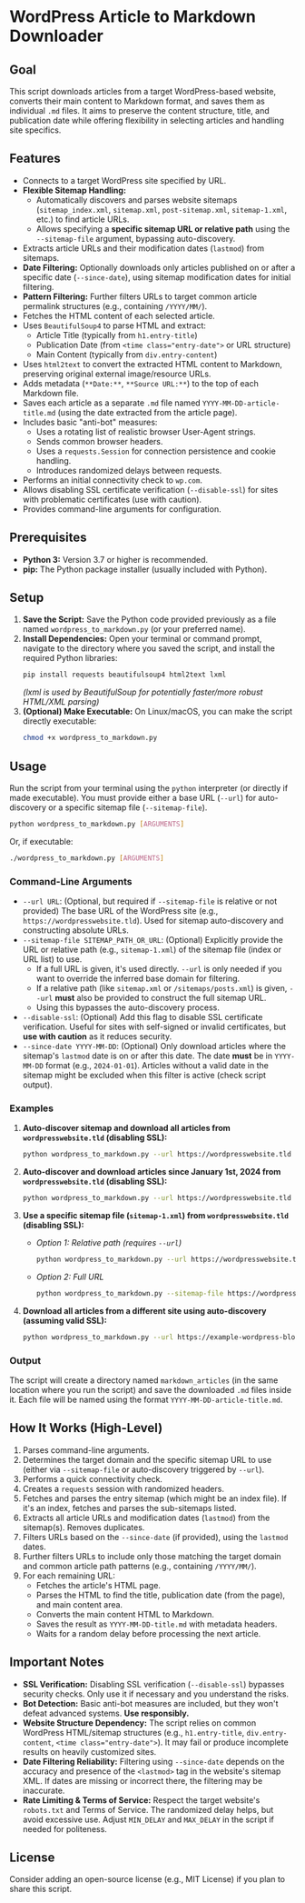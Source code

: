 # WordPress Article to Markdown Downloader

## Goal

This script downloads articles from a target WordPress-based website, converts their main content to Markdown format, and saves them as individual `.md` files. It aims to preserve the content structure, title, and publication date while offering flexibility in selecting articles and handling site specifics.

## Features

*   Connects to a target WordPress site specified by URL.
*   **Flexible Sitemap Handling:**
    *   Automatically discovers and parses website sitemaps (`sitemap_index.xml`, `sitemap.xml`, `post-sitemap.xml`, `sitemap-1.xml`, etc.) to find article URLs.
    *   Allows specifying a **specific sitemap URL or relative path** using the `--sitemap-file` argument, bypassing auto-discovery.
*   Extracts article URLs and their modification dates (`lastmod`) from sitemaps.
*   **Date Filtering:** Optionally downloads only articles published on or after a specific date (`--since-date`), using sitemap modification dates for initial filtering.
*   **Pattern Filtering:** Further filters URLs to target common article permalink structures (e.g., containing `/YYYY/MM/`).
*   Fetches the HTML content of each selected article.
*   Uses `BeautifulSoup4` to parse HTML and extract:
    *   Article Title (typically from `h1.entry-title`)
    *   Publication Date (from `<time class="entry-date">` or URL structure)
    *   Main Content (typically from `div.entry-content`)
*   Uses `html2text` to convert the extracted HTML content to Markdown, preserving original external image/resource URLs.
*   Adds metadata (`**Date:**`, `**Source URL:**`) to the top of each Markdown file.
*   Saves each article as a separate `.md` file named `YYYY-MM-DD-article-title.md` (using the date extracted from the article page).
*   Includes basic "anti-bot" measures:
    *   Uses a rotating list of realistic browser User-Agent strings.
    *   Sends common browser headers.
    *   Uses a `requests.Session` for connection persistence and cookie handling.
    *   Introduces randomized delays between requests.
*   Performs an initial connectivity check to `wp.com`.
*   Allows disabling SSL certificate verification (`--disable-ssl`) for sites with problematic certificates (use with caution).
*   Provides command-line arguments for configuration.

## Prerequisites

*   **Python 3:** Version 3.7 or higher is recommended.
*   **pip:** The Python package installer (usually included with Python).

## Setup

1.  **Save the Script:** Save the Python code provided previously as a file named `wordpress_to_markdown.py` (or your preferred name).
2.  **Install Dependencies:** Open your terminal or command prompt, navigate to the directory where you saved the script, and install the required Python libraries:
    ```bash
    pip install requests beautifulsoup4 html2text lxml
    ```
    *(lxml is used by BeautifulSoup for potentially faster/more robust HTML/XML parsing)*
3.  **(Optional) Make Executable:** On Linux/macOS, you can make the script directly executable:
    ```bash
    chmod +x wordpress_to_markdown.py
    ```

## Usage

Run the script from your terminal using the `python` interpreter (or directly if made executable). You must provide either a base URL (`--url`) for auto-discovery or a specific sitemap file (`--sitemap-file`).

```bash
python wordpress_to_markdown.py [ARGUMENTS]
```

Or, if executable:

```bash
./wordpress_to_markdown.py [ARGUMENTS]
```

### Command-Line Arguments

*   `--url URL`: (Optional, but required if `--sitemap-file` is relative or not provided) The base URL of the WordPress site (e.g., `https://wordpresswebsite.tld`). Used for sitemap auto-discovery and constructing absolute URLs.
*   `--sitemap-file SITEMAP_PATH_OR_URL`: (Optional) Explicitly provide the URL or relative path (e.g., `sitemap-1.xml`) of the sitemap file (index or URL list) to use.
    *   If a full URL is given, it's used directly. `--url` is only needed if you want to override the inferred base domain for filtering.
    *   If a relative path (like `sitemap.xml` or `/sitemaps/posts.xml`) is given, `--url` **must** also be provided to construct the full sitemap URL.
    *   Using this bypasses the auto-discovery process.
*   `--disable-ssl`: (Optional) Add this flag to disable SSL certificate verification. Useful for sites with self-signed or invalid certificates, but **use with caution** as it reduces security.
*   `--since-date YYYY-MM-DD`: (Optional) Only download articles where the sitemap's `lastmod` date is on or after this date. The date **must** be in `YYYY-MM-DD` format (e.g., `2024-01-01`). Articles without a valid date in the sitemap might be excluded when this filter is active (check script output).

### Examples

1.  **Auto-discover sitemap and download all articles from `wordpresswebsite.tld` (disabling SSL):**
    ```bash
    python wordpress_to_markdown.py --url https://wordpresswebsite.tld --disable-ssl
    ```

2.  **Auto-discover and download articles since January 1st, 2024 from `wordpresswebsite.tld` (disabling SSL):**
    ```bash
    python wordpress_to_markdown.py --url https://wordpresswebsite.tld --disable-ssl --since-date 2024-01-01
    ```

3.  **Use a specific sitemap file (`sitemap-1.xml`) from `wordpresswebsite.tld` (disabling SSL):**
    *   *Option 1: Relative path (requires `--url`)*
        ```bash
        python wordpress_to_markdown.py --url https://wordpresswebsite.tld --sitemap-file sitemap-1.xml --disable-ssl
        ```
    *   *Option 2: Full URL*
        ```bash
        python wordpress_to_markdown.py --sitemap-file https://wordpresswebsite.tld/sitemap-1.xml --disable-ssl
        ```

4.  **Download all articles from a different site using auto-discovery (assuming valid SSL):**
    ```bash
    python wordpress_to_markdown.py --url https://example-wordpress-blog.com
    ```

### Output

The script will create a directory named `markdown_articles` (in the same location where you run the script) and save the downloaded `.md` files inside it. Each file will be named using the format `YYYY-MM-DD-article-title.md`.

## How It Works (High-Level)

1.  Parses command-line arguments.
2.  Determines the target domain and the specific sitemap URL to use (either via `--sitemap-file` or auto-discovery triggered by `--url`).
3.  Performs a quick connectivity check.
4.  Creates a `requests` session with randomized headers.
5.  Fetches and parses the entry sitemap (which might be an index file). If it's an index, fetches and parses the sub-sitemaps listed.
6.  Extracts all article URLs and modification dates (`lastmod`) from the sitemap(s). Removes duplicates.
7.  Filters URLs based on the `--since-date` (if provided), using the `lastmod` dates.
8.  Further filters URLs to include only those matching the target domain and common article path patterns (e.g., containing `/YYYY/MM/`).
9.  For each remaining URL:
    *   Fetches the article's HTML page.
    *   Parses the HTML to find the title, publication date (from the page), and main content area.
    *   Converts the main content HTML to Markdown.
    *   Saves the result as `YYYY-MM-DD-title.md` with metadata headers.
    *   Waits for a random delay before processing the next article.

## Important Notes

*   **SSL Verification:** Disabling SSL verification (`--disable-ssl`) bypasses security checks. Only use it if necessary and you understand the risks.
*   **Bot Detection:** Basic anti-bot measures are included, but they won't defeat advanced systems. **Use responsibly.**
*   **Website Structure Dependency:** The script relies on common WordPress HTML/sitemap structures (e.g., `h1.entry-title`, `div.entry-content`, `<time class="entry-date">`). It may fail or produce incomplete results on heavily customized sites.
*   **Date Filtering Reliability:** Filtering using `--since-date` depends on the accuracy and presence of the `<lastmod>` tag in the website's sitemap XML. If dates are missing or incorrect there, the filtering may be inaccurate.
*   **Rate Limiting & Terms of Service:** Respect the target website's `robots.txt` and Terms of Service. The randomized delay helps, but avoid excessive use. Adjust `MIN_DELAY` and `MAX_DELAY` in the script if needed for politeness.

## License

Consider adding an open-source license (e.g., MIT License) if you plan to share this script.
